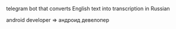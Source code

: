telegram bot that converts English text into transcription in Russian

android developer => андроид девелопер 
